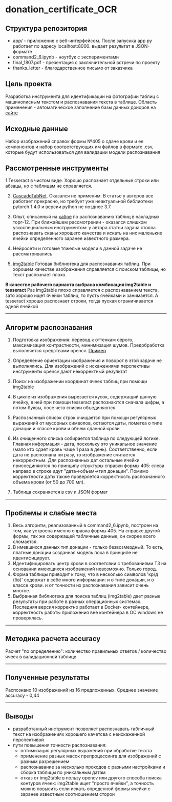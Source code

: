 # donation_certificate_OCR
## Структура репозитория
- app/ - приложение с веб-интерфейсом. После запускка app.py работает по адресу localhost:8000. выдает результат в JSON-формате
- command2_6.ipynb - ноутбук с экспериментами
- final_1807.pdf - презентация с заключительной встречи по проекту
- thanks_letter - благодарственное письмо от заказчика

## Цель проекта
Разработка инструмента для идентификации на фотографии таблиц с машинописным текстом и распознавания текста в таблице. Область применения - автоматическое заполнение базы данных доноров на [сайте](https://donorsearch.org/)
## Исходные данные
Набор изображений справок формы №405 о сдаче крови и ее компонентов и набор соответствующих им файлов в формате .csv, которые будут использоваться для валидации модели распознавания
## Рассмотренные инструменты


1.Tesseract в чистом виде. Хорошо распознает отдельные строки или абзацы, но с таблицам не справляется.

2. [CascadeTabNet](https://github.com/DevashishPrasad/CascadeTabNet). Оказался не применим. В статье у авторов все работает прекрасно, но требует уже неактуальной библиотеки pytorch 1.4.0 и версии python не позднее 3.7.

3. Опыт, описанный на [хабре](https://habr.com/ru/articles/546824/) по распознаванию таблиц в накладных торг-12. При ближайшем рассмотрении - оказался слишком узкоспециальным инструментом: у автора статьи задача стояла распознавать  сканы хорошего качества и искать на них маленькие ячейки определенного заранее известного размера.

4. Нейросети и готовые тяжелые модели в данной задаче не рассматривались

5. [img2table](https://github.com/xavctn/img2table/tree/main) Готовая библиотека для распознавания таблиц. При хорошем качестве изображения справляется с поиском таблицы, но текст распознает плохо.
   
**В качестве рабочего варианта выбрана комбинация img2table и tesseract**
Раз img2table плохо справляется с распознаванием текста, зато хорошо ищет ячейки таблиц, то пусть ячейками и занимается. А tesseract хорошо распознает строки, тогда пуская ограничивается одной ячейкой

_____________
## Алгоритм распознавания
1. Подготовка изображения: перевод к оттенкам серого, максимизация контрастности, минимизация шумов. Предобработка выполняется средствами opencv. [Пример](https://digitology.tech/posts/primenenie-ocr-tesseract-sovmestno-s-python/)

2. Определение ориентации изображения и поворот в этой задаче не выполнялись. Для изображений с искажениями перспективы инструменты opencv дают некорректный результат

3. Поиск на изображении координат ячеек таблиц при помощи img2table

4. В цикле из изображения вырезается кусок, содержащий данную ячейку, в ней при помощи tesseract распознаются сначала цифры, а потом буквы, посе чего списки объединяются

5. Распознанный список строк очищается при помощи регулярных выражений от мусорных символов, остаются даты, пометка о типе донации и классе крови и объем сданной крови

6. Из очищенного списка собирается таблица по следующей логике. Главная информация - дата, поскольку это уникальное значение (мало кто сдает кровь чаще 1 раза в день). Соответственно, если дата не распознана ни разу, то изображение считается некорректным. Для распознанных дат остальные ячейки присоединяются по принципу структуры справки формы 405: слева направо в строке идут "дата->объем->тип донации". Помимо корректности даты также проверяется корректность распознанного объема крови (от 50 до 700 мл).

7. Таблица сохраняется в csv и JSON формат

_____________
## Проблемы и слабые места

1. Весь алгоритм, реализованный в command2_6.ipynb, построен на том, как устроена именно справка формы 405. На справке другой формы, так же содержащей табличные данные, он скорее всего сломается.
2. В имевшихся данных тип донации - только безвозмездный. То есть, платные донации созданная модель пока в принципе не идентифицирует.
3. Идентифицировать центр крови в соответсвии с требованиями ТЗ на основании имеющихся изображений невозможно. Только город.
4. Форма таблицы приводит к тому, что в несколько символов 'кр/д (бв)' содержат в себе много информации: и о типе донации, и о классе крови. и от точности их распознавания зависит очень многое.
5. Выбранная библиотека для поиска таблиц (img2table) дает разные результаты при работе в разных операционных системах. Последняя версия корректно работает в Docker- контейнере, корректность работы приложения вне контейнера в ОС windows не проверялась. 
_____________
## Методика расчета accuracy

Расчет "по определению": количество правильных ответов / количество ячеек в валидационной таблице
_____________
## Полученные результаты
Распознано 10 изображений из 16 предложенных. 
Среднее значение accuracy - 0,44
_____________
## Выводы
- разработанный инструмент позволяет распознавать табличный текст на изображениях хорошего качетсва с неискаженной перспективой
- пути повышения точности распознавания:
    - оптимизация регулярных выражений при обработке текста
    - применение разных масок препроцессинга для изображений с разным разрешением
    - распознавание за несколько проходов с разными настройками и сборка таблицы по уникальным датам
    - отказ от img2table в пользу opencv или другого способа поиска контуров ячеек: img2table ищет "просто ячейки", а точность можно повысить если искать опреденной формы ячейки с заранее известным соотношением сторон

